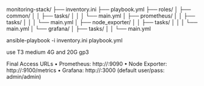 monitoring-stack/
├── inventory.ini
├── playbook.yml
├── roles/
│ ├── common/
│ │ ├── tasks/
│ │ │ └── main.yml
│ ├── prometheus/
│ │ ├── tasks/
│ │ │ └── main.yml
│ ├── node_exporter/
│ │ ├── tasks/
│ │ │ └── main.yml
│ └── grafana/
│ ├── tasks/
│ │ └── main.yml

ansible-playbook -i inventory.ini playbook.yml

use T3 medium 4G and 20G gp3

Final Access URLs
• Prometheus: http://<ec2-ip>:9090
• Node Exporter: http://<ec2-ip>:9100/metrics
• Grafana: http://<ec2-ip>:3000 (default user/pass: admin/admin)
